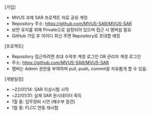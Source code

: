 [가입]
- MVUS 과제 SAR 프로젝트 자료 공유 계정
- Repository 주소: https://github.com/MVUS-SAR/MVUS-SAR
- 보안 유지를 위해 Private으로 설정되어 있으며 접근 시 멤버쉽 필요
- GitHub 가입 후 아이디 회신 주면 Repository로 초대할 예정

[프로젝트]
- Repository 접근하려면 초대 수락후 계정 로그인 OR 관리자 계정 로그인 
- 주소: https://github.com/MVUS-SAR/MVUS-SAR
- 멤버는 Admin 권한을 부여하며 pull, push, commit을 자유롭게 할 수 있음.

[개발일정]
- ~22/01/14: SAR 지상시험 시작
- ~22/01/31: 실제 SAR 원시데이터 획득
- 1월 중: 임무장비 시연 (해수부 참관) 
- 1월 중: FLCC 연동 재시험
